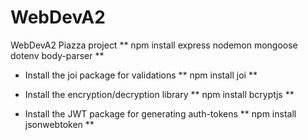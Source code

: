 # WebDevA2
WebDevA2 Piazza project
 ** npm install express nodemon mongoose dotenv body-parser **

* Install the joi package for validations
** npm install joi **

* Install the encryption/decryption library
** npm install bcryptjs **

* Install the JWT package for generating auth-tokens
** npm install jsonwebtoken **
